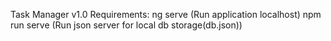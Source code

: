 Task Manager v1.0
Requirements:
    ng serve (Run application localhost)
    npm run serve (Run json server for local db storage(db.json))